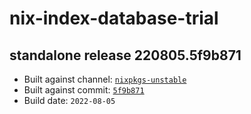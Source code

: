 # nix-index-database-trial
## standalone release 220805.5f9b871
- Built against channel: [`nixpkgs-unstable`](https://github.com/nixos/nixpkgs/tree/nixpkgs-unstable)
- Built against commit: [`5f9b871`](https://github.com/NixOS/nixpkgs/commit/5f9b871b72b24f066b1a1e189efd0669f2888c49)
- Build date: `2022-08-05`
